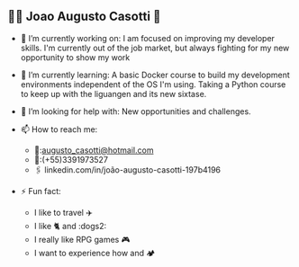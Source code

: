 ## :man_technologist: Joao Augusto Casotti   👋

<!--
**casottiAugusto/casottiAugusto** is a ✨ _special_ ✨ repository because its `README.md` (this file) appears on your GitHub profile.

Here are some ideas to get you started:
-->

- 🔭 I’m currently working on: 
    I am focused on improving my developer skills.
    I'm currently out of the job market, but always fighting for my new opportunity to show my work
- 🌱 I’m currently learning: 
    A basic Docker course to build my development environments independent of the OS I'm using.
    Taking a Python course to keep up with the liguangen and its new sixtase.
- 🤔 I’m looking for help with: 
    New opportunities and challenges.
    
- 📫 How to reach me: 
    - 📧:augusto_casotti@hotmail.com
    - 📱:(+55)3391973527
    - :paperclips: linkedin.com/in/joão-augusto-casotti-197b4196
- ⚡ Fun fact: 
    -   I like to travel :airplane:
    -   I like :cat2:  and :dogs2:
    -   I really like RPG games :video_game:
    -   I want to experience how and :camping: